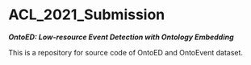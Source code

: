 # ACL_2021_Submission

***OntoED: Low-resource Event Detection with Ontology Embedding***

This is a repository for source code of OntoED and OntoEvent dataset.
